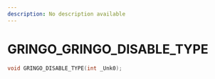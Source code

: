 ```yaml
---
description: No description available 
---
```


# GRINGO\_GRINGO_DISABLE_TYPE

```cpp
void GRINGO_DISABLE_TYPE(int _Unk0);
```